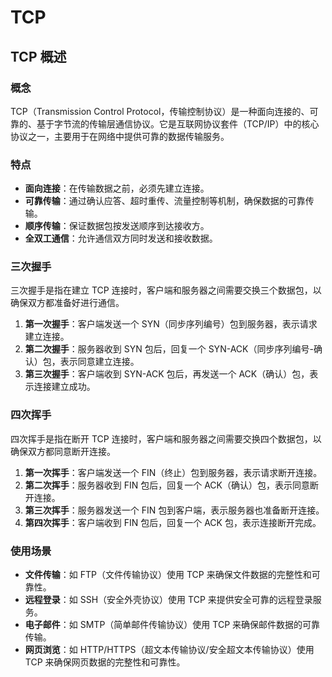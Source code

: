 # TCP

## TCP 概述

<!-- notecardId: 1735105994697 -->

### 概念

TCP（Transmission Control Protocol，传输控制协议）是一种面向连接的、可靠的、基于字节流的传输层通信协议。它是互联网协议套件（TCP/IP）中的核心协议之一，主要用于在网络中提供可靠的数据传输服务。

### 特点

- **面向连接**：在传输数据之前，必须先建立连接。
- **可靠传输**：通过确认应答、超时重传、流量控制等机制，确保数据的可靠传输。
- **顺序传输**：保证数据包按发送顺序到达接收方。
- **全双工通信**：允许通信双方同时发送和接收数据。

### 三次握手

三次握手是指在建立 TCP 连接时，客户端和服务器之间需要交换三个数据包，以确保双方都准备好进行通信。

1. **第一次握手**：客户端发送一个 SYN（同步序列编号）包到服务器，表示请求建立连接。
2. **第二次握手**：服务器收到 SYN 包后，回复一个 SYN-ACK（同步序列编号-确认）包，表示同意建立连接。
3. **第三次握手**：客户端收到 SYN-ACK 包后，再发送一个 ACK（确认）包，表示连接建立成功。

### 四次挥手

四次挥手是指在断开 TCP 连接时，客户端和服务器之间需要交换四个数据包，以确保双方都同意断开连接。

1. **第一次挥手**：客户端发送一个 FIN（终止）包到服务器，表示请求断开连接。
2. **第二次挥手**：服务器收到 FIN 包后，回复一个 ACK（确认）包，表示同意断开连接。
3. **第三次挥手**：服务器发送一个 FIN 包到客户端，表示服务器也准备断开连接。
4. **第四次挥手**：客户端收到 FIN 包后，回复一个 ACK 包，表示连接断开完成。

### 使用场景

- **文件传输**：如 FTP（文件传输协议）使用 TCP 来确保文件数据的完整性和可靠性。
- **远程登录**：如 SSH（安全外壳协议）使用 TCP 来提供安全可靠的远程登录服务。
- **电子邮件**：如 SMTP（简单邮件传输协议）使用 TCP 来确保邮件数据的可靠传输。
- **网页浏览**：如 HTTP/HTTPS（超文本传输协议/安全超文本传输协议）使用 TCP 来确保网页数据的完整性和可靠性。
